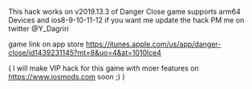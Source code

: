 This hack works on v2019.13.3 of Danger Close game supports arm64 Devices and ios8-9-10-11-12
if you want me update the hack PM me on twitter @Y_Dagriri

game link on app store https://itunes.apple.com/us/app/danger-close/id1439231145?mt=8&uo=4&at=1010lce4

( I will make VIP hack for this game with moer features on https://www.iosmods.com soon ;) )
